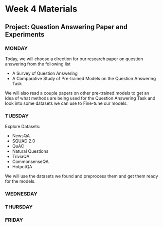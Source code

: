 # Week 4 Materials
## Project: Question Answering Paper and Experiments
### MONDAY
Today, we will choose a direction for our research paper on question answering from the following list
- A Survey of Question Answering
- A Comparative Study of Pre-trained Models on the Question Answering Task

We will also read a couple papers on other pre-trained models to get an idea of what methods are being used for the Question Answering Task and look into some datasets we can use to Fine-tune our models.

### TUESDAY
Explore Datasets:
- NewsQA
- SQUAD 2.0
- QuAC
- Natural Questions
- TriviaQA
- CommonsenseQA
- HotpotQA

We will use the datasets we found and preprocess them and get them ready for the models.


### WEDNESDAY



### THURSDAY



### FRIDAY

